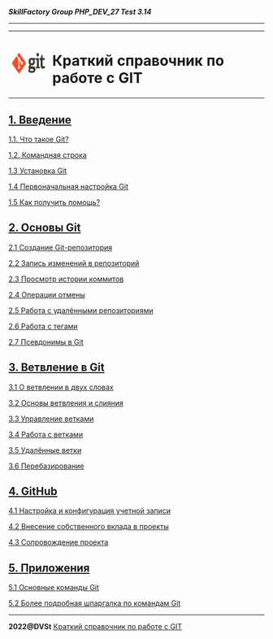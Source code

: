 ***SkillFactory Group PHP_DEV_27 Test 3.14***

***

<table>
  <tr>
    <td>
    <img src="img/git_logo.png" height="40">
    </td>
    <td>
        <h1>Краткий справочник по работе с GIT</h1>
    </td>
  </tr> 
</table>


## [1. Введение](about.md)

[1.1. Что такое Git?](about_wath.md)

[1.2. Командная строка](about.md)

[1.3 Установка Git](about_inst.md)

[1.4 Первоначальная настройка Git](about_cfg.md)

[1.5 Как получить помощь?](about.md)

## [2. Основы Git](base.md)

[2.1 Создание Git-репозитория](base_create.md)

[2.2 Запись изменений в репозиторий](base_push.md)

[2.3 Просмотр истории коммитов](base_view_commit.md)

[2.4 Операции отмены](base.cancel.md)

[2.5 Работа с удалёнными репозиториями](base_remote.md)

[2.6 Работа с тегами](base_tag.md)

[2.7 Псевдонимы в Git](base_alias.md)

## [3. Ветвление в Git](branch.md)

[3.1 О ветвлении в двух словах](branch_about.md)

[3.2 Основы ветвления и слияния](branch_base.md)

[3.3 Управление ветками](branch_set.md)

[3.4 Работа с ветками](branch_work.md)

[3.5 Удалённые ветки](branch_remote.md)

[3.6 Перебазирование](branch_rebase.md)

## [4. GitHub](github.md)

[4.1 Настройка и конфигурация учетной записи](github_cfg.md)

[4.2 Внесение собственного вклада в проекты](github_cowork.md)

[4.3 Сопровождение проекта](github_s.md)

## [5. Приложения](appendix.md)

[5.1 Основные команды Git](appendix_1.md)

[5.2 Более подробная шпаргалка по командам Git](appendix_2.md)

***

**2022@DVSt** [Краткий справочник по работе с GIT](README.md)